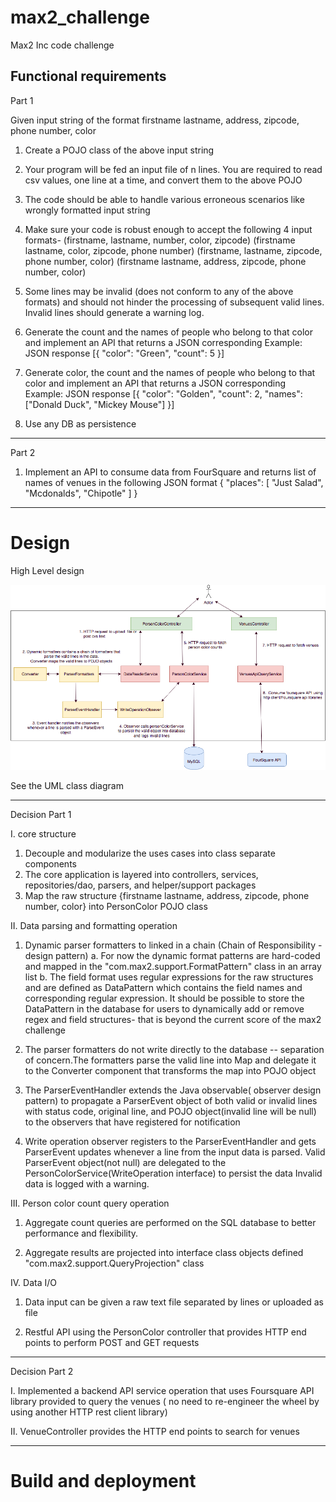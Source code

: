 # max2_challenge
Max2 Inc code challenge


Functional requirements
---------------------------------------------

Part 1

Given input string of the format
firstname lastname, address, zipcode, phone number, color

1. Create a POJO class of the above input string

2. Your program will be fed an input file of n lines. You are required to read csv values, one line at a time, and convert them to the above POJO

3. The code should be able to handle various erroneous scenarios like wrongly formatted input string

4. Make sure your code is robust enough to accept the following 4 input formats-
     (firstname, lastname, number, color, zipcode)
     (firstname lastname, color, zipcode, phone number)
     (firstname, lastname, zipcode, phone number, color)
     (firstname lastname, address, zipcode, phone number, color)

5. Some lines may be invalid (does not conform to any of the above formats) and should not hinder the processing of subsequent valid lines. 
   Invalid lines should generate a warning log.

6. Generate the count and the names of people who belong to that color and implement an API that returns a JSON corresponding
     Example: JSON response
           [{
			"color": "Green",
			"count": 5
			}]
7. Generate color, the count and the names of people who belong to that color and implement an API that returns a JSON corresponding
     Example: JSON response
             [{
               "color": "Golden",
			   "count": 2,
			   "names": ["Donald Duck", "Mickey Mouse"]
			 }]
8. Use any DB as persistence

---------------------------------------------

Part 2

 1. Implement an API to consume data from FourSquare and returns list of names of venues in the following JSON format
      {
			"places": [
				"Just Salad",
				"Mcdonalds",
				"Chipotle" ]
	  }
	  
------------------------------------------
# Design

High Level design

![Alt text](max2_challenge_HDL.png?raw=true "Max2 Challenge HLD")

See the UML class diagram

-------------------------------------------------
Decision Part 1

I. core structure
   1. Decouple and modularize the uses cases into class separate components
   2. The core application is layered into controllers, services, repositories/dao, parsers, and helper/support packages
   3. Map the raw structure {firstname lastname, address, zipcode, phone number, color} into  PersonColor POJO class 

II. Data parsing and formatting  operation    
   1. Dynamic parser formatters to linked in  a chain (Chain of Responsibility - design pattern)
       a. For now the dynamic format patterns are hard-coded and mapped in the "com.max2.support.FormatPattern" class in an array list 
       b. The field format uses regular expressions for the raw structures  and are defined as DataPattern which contains the field names 
          and corresponding regular expression. It should be possible to store the DataPattern in the database for users to dynamically add or 
          remove regex and field structures- that is beyond the current score of the max2 challenge
          
   2. The parser formatters do not write directly to the database -- separation of concern.The formatters parse the valid line into Map
      and  delegate it to the Converter component that transforms the map into POJO object
   
   3. The ParserEventHandler extends the Java observable( observer design pattern) to propagate a ParserEvent object of both valid or invalid lines 
      with status code, original line, and POJO object(invalid line will be null) to the observers that have registered for notification
      
   4. Write operation observer registers to the ParserEventHandler  and gets ParserEvent updates whenever a line from the input data is parsed.
      Valid ParserEvent object(not null) are delegated to the PersonColorService(WriteOperation interface) to persist the data
      Invalid data is logged with a warning.
 
 III. Person color count query operation
   1.  Aggregate count queries are performed on the SQL database to better performance and flexibility.
  
   2.  Aggregate results are projected into interface class objects defined "com.max2.support.QueryProjection" class
 
 
 IV. Data I/O
   1. Data input can be given a raw text file separated by lines or uploaded  as file
   
   2. Restful API using the PersonColor controller that provides HTTP end points to perform POST and GET requests
  

----------------------------------------

Decision Part 2

  I. Implemented a backend API service operation that uses Foursquare API library provided to query the venues
      ( no need to re-engineer the wheel by using another HTTP rest client library)
     
  II. VenueController provides the HTTP end points to search for venues

 ---------------------

# Build and deployment   
   
